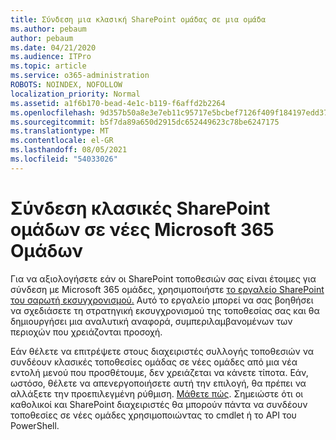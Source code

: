 ```yaml
---
title: Σύνδεση μια κλασική SharePoint ομάδας σε μια ομάδα
ms.author: pebaum
author: pebaum
ms.date: 04/21/2020
ms.audience: ITPro
ms.topic: article
ms.service: o365-administration
ROBOTS: NOINDEX, NOFOLLOW
localization_priority: Normal
ms.assetid: a1f6b170-bead-4e1c-b119-f6affd2b2264
ms.openlocfilehash: 9d357b50a8e3e7eb11c95717e5bcbef7126f409f184197edd3705c3039241bbe
ms.sourcegitcommit: b5f7da89a650d2915dc652449623c78be6247175
ms.translationtype: MT
ms.contentlocale: el-GR
ms.lasthandoff: 08/05/2021
ms.locfileid: "54033026"
---
```

# <a name="connect-classic-sharepoint-team-sites-to-new-microsoft-365-groups"></a>Σύνδεση κλασικές SharePoint ομάδων σε νέες Microsoft 365 Ομάδων

Για να αξιολογήσετε εάν οι SharePoint τοποθεσιών σας είναι έτοιμες για σύνδεση με Microsoft 365 ομάδες, χρησιμοποιήστε [το εργαλείο SharePoint του σαρωτή εκσυγχρονισμού.](https://go.microsoft.com/fwlink/?linkid=873066) Αυτό το εργαλείο μπορεί να σας βοηθήσει να σχεδιάσετε τη στρατηγική εκσυγχρονισμού της τοποθεσίας σας και θα δημιουργήσει μια αναλυτική αναφορά, συμπεριλαμβανομένων των περιοχών που χρειάζονται προσοχή.
  
Εάν θέλετε να επιτρέψετε στους διαχειριστές συλλογής τοποθεσιών να συνδέουν κλασικές τοποθεσίες ομάδας σε νέες ομάδες από μια νέα εντολή μενού που προσθέτουμε, δεν χρειάζεται να κάνετε τίποτα. Εάν, ωστόσο, θέλετε να απενεργοποιήσετε αυτή την επιλογή, θα πρέπει να αλλάξετε την προεπιλεγμένη ρύθμιση. [Μάθετε πώς](https://go.microsoft.com/fwlink/?linkid=2004316). Σημειώστε ότι οι καθολικοί και SharePoint διαχειριστές θα μπορούν πάντα να συνδέουν τοποθεσίες σε νέες ομάδες χρησιμοποιώντας το cmdlet ή το API του PowerShell.
  

